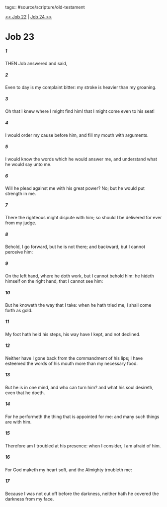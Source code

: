 tags:: #source/scripture/old-testament

[<< Job 22](/Old_Testament/18_Job/Job_22.md) | [Job 24 >>](/Old_Testament/18_Job/Job_24.md)

# Job 23

##### 1

THEN Job answered and said,

##### 2

Even to day is my complaint bitter: my stroke is heavier than my groaning.

##### 3

Oh that I knew where I might find him! that I might come even to his seat!

##### 4

I would order my cause before him, and fill my mouth with arguments.

##### 5

I would know the words which he would answer me, and understand what he would say unto me.

##### 6

Will he plead against me with his great power? No; but he would put strength in me.

##### 7

There the righteous might dispute with him; so should I be delivered for ever from my judge.

##### 8

Behold, I go forward, but he is not there; and backward, but I cannot perceive him:

##### 9

On the left hand, where he doth work, but I cannot behold him: he hideth himself on the right hand, that I cannot see him:

##### 10

But he knoweth the way that I take: when he hath tried me, I shall come forth as gold.

##### 11

My foot hath held his steps, his way have I kept, and not declined.

##### 12

Neither have I gone back from the commandment of his lips; I have esteemed the words of his mouth more than my necessary food.

##### 13

But he is in one mind, and who can turn him? and what his soul desireth, even that he doeth.

##### 14

For he performeth the thing that is appointed for me: and many such things are with him.

##### 15

Therefore am I troubled at his presence: when I consider, I am afraid of him.

##### 16

For God maketh my heart soft, and the Almighty troubleth me:

##### 17

Because I was not cut off before the darkness, neither hath he covered the darkness from my face.
